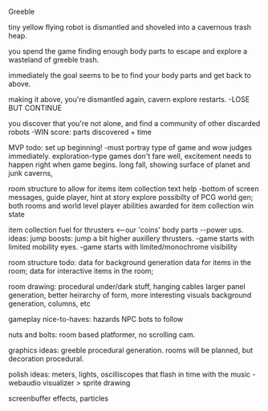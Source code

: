 Greeble

tiny yellow flying robot is dismantled and shoveled into a cavernous trash heap.

you spend the game finding enough body parts to escape and explore a wasteland of greeble trash.

immediately the goal seems to be to find your body parts and get back to above.

making it above, you're dismantled again, cavern explore restarts. -LOSE BUT CONTINUE

you discover that you're not alone, and find a community of other discarded robots -WIN
  score: parts discovered + time

MVP todo:
set up beginning! -must portray type of game and wow judges immediately.
exploration-type games don't fare well, excitement needs to happen right when game begins.
long fall, showing surface of planet and junk caverns, 

room structure to allow for items
item collection
text help -bottom of screen messages, guide player, hint at story
explore possibilty of PCG world gen; both rooms and world level
player abilities awarded for item collection
win state


item collection
  fuel for thrusters <--our 'coins'
  body parts --power ups.
    ideas:
    jump boosts: jump a bit higher
    auxillery thrusters. -game starts with limited mobility
    eyes. -game starts with limited/monochrome visibility


room structure
todo:
  data for background generation
  data for items in the room;
  data for interactive items in the room;

room drawing:
  procedural under/dark stuff, hanging cables
  larger panel generation, better heirarchy of form, more interesting visuals
  background generation, columns, etc


gameplay nice-to-haves:
hazards
NPC bots to follow


nuts and bolts:
room based platformer, no scrolling cam.  


graphics ideas:
greeble procedural generation. rooms will be planned, but decoration procedural.


polish ideas:
  meters, lights, oscilliscopes that flash in time with the music
  -webaudio visualizer > sprite drawing

  screenbuffer effects, particles
